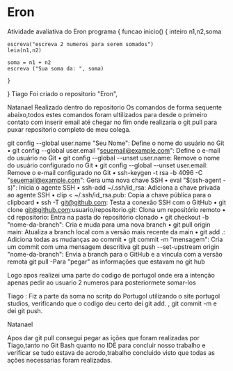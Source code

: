 # Eron
Atividade avaliativa do Eron
programa {
  funcao inicio() {
    inteiro n1,n2,soma

    escreva("escreva 2 numeros para serem somados")
    leia(n1,n2)
    
    soma = n1 + n2
    escreva ("Sua soma da: ", soma)

    }
}
Tiago 
Foi criado o repositorio "Eron",

Natanael
Realizado dentro do repositorio Os comandos de forma sequente abaixo,todos estes comandos foram ultilizados para desde o primeiro contato com inserir email até chegar no fim onde realizaria o git pull para puxar repositorio completo de meu colega.

git config --global user.name "Seu Nome": Define o nome do usuário no Git
• git config --global user.email "seuemail@example.com": Define o e-mail do usuário no Git
• git config --global --unset user.name: Remove o nome do usuário configurado no Git
• git config --global --unset user.email: Remove o e-mail configurado no Git
• ssh-keygen -t rsa -b 4096 -C "seuemail@example.com": Gera uma nova chave SSH
• eval "$(ssh-agent -s)": Inicia o agente SSH
• ssh-add ~/.ssh/id_rsa: Adiciona a chave privada ao agente SSH
• clip < ~/.ssh/id_rsa.pub: Copia a chave pública para o clipboard
• ssh -T git@github.com: Testa a conexão SSH com o GitHub
• git clone git@github.com:usuario/repositorio.git: Clona um repositório remoto
• cd repositorio: Entra na pasta do repositório clonado
• git checkout -b "nome-da-branch": Cria e muda para uma nova branch
• git pull origin main: Atualiza a branch local com a versão mais recente da main
• git add .: Adiciona todas as mudanças ao commit
• git commit -m "mensagem": Cria um commit com uma mensagem descritiva
git push --set-upstream origin "nome-da-branch": Envia a branch para o GitHub e a
vincula com a versão remota
git pull -Para "pegar" as informações que estavam no git hub

Logo apos realizei uma parte do codigo de portugol onde era a intenção apenas pedir ao usuario 2 numeros para posteriormete somar-los

Tiago :
Fiz a parte da soma no scritp do Portugol utilizando o site portugol studios, verificando que o codigo deu certo dei git add. , git commit -m  e dei git push.

Natanael

Apos dar git pull consegui pegar as ições que foram realizadas por Tiago,tanto no Git Bash quanto no IDE para concluir nosso trabalho e verificar se tudo estava de acrodo,trabalho concluido visto que todas as ações necessarias foram realizadas.

